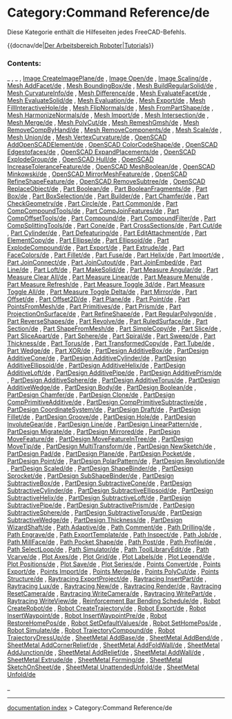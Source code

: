 # Category:Command Reference/de
Diese Kategorie enthält die Hilfeseiten jedes FreeCAD-Befehls.


{{docnav/de|[Der Arbeitsbereich Roboter](Robot_Workbench/de.md)|[Tutorials](Tutorials/de.md)}}

### Contents:

_ , _ , [Image CreateImagePlane/de](Image_CreateImagePlane/de.md) , [Image Open/de](Image_Open/de.md) , [Image Scaling/de](Image_Scaling/de.md) , [Mesh AddFacet/de](Mesh_AddFacet/de.md) , [Mesh BoundingBox/de](Mesh_BoundingBox/de.md) , [Mesh BuildRegularSolid/de](Mesh_BuildRegularSolid/de.md) , [Mesh CurvatureInfo/de](Mesh_CurvatureInfo/de.md) , [Mesh Difference/de](Mesh_Difference/de.md) , [Mesh EvaluateFacet/de](Mesh_EvaluateFacet/de.md) , [Mesh EvaluateSolid/de](Mesh_EvaluateSolid/de.md) , [Mesh Evaluation/de](Mesh_Evaluation/de.md) , [Mesh Export/de](Mesh_Export/de.md) , [Mesh FillInteractiveHole/de](Mesh_FillInteractiveHole/de.md) , [Mesh FlipNormals/de](Mesh_FlipNormals/de.md) , [Mesh FromPartShape/de](Mesh_FromPartShape/de.md) , [Mesh HarmonizeNormals/de](Mesh_HarmonizeNormals/de.md) , [Mesh Import/de](Mesh_Import/de.md) , [Mesh Intersection/de](Mesh_Intersection/de.md) , [Mesh Merge/de](Mesh_Merge/de.md) , [Mesh PolyCut/de](Mesh_PolyCut/de.md) , [Mesh RemeshGmsh/de](Mesh_RemeshGmsh/de.md) , [Mesh RemoveCompByHand/de](Mesh_RemoveCompByHand/de.md) , [Mesh RemoveComponents/de](Mesh_RemoveComponents/de.md) , [Mesh Scale/de](Mesh_Scale/de.md) , [Mesh Union/de](Mesh_Union/de.md) , [Mesh VertexCurvature/de](Mesh_VertexCurvature/de.md) , [OpenSCAD AddOpenSCADElement/de](OpenSCAD_AddOpenSCADElement/de.md) , [OpenSCAD ColorCodeShape/de](OpenSCAD_ColorCodeShape/de.md) , [OpenSCAD Edgestofaces/de](OpenSCAD_Edgestofaces/de.md) , [OpenSCAD ExpandPlacements/de](OpenSCAD_ExpandPlacements/de.md) , [OpenSCAD ExplodeGroup/de](OpenSCAD_ExplodeGroup/de.md) , [OpenSCAD Hull/de](OpenSCAD_Hull/de.md) , [OpenSCAD IncreaseToleranceFeature/de](OpenSCAD_IncreaseToleranceFeature/de.md) , [OpenSCAD MeshBoolean/de](OpenSCAD_MeshBoolean/de.md) , [OpenSCAD Minkowski/de](OpenSCAD_Minkowski/de.md) , [OpenSCAD MirrorMeshFeature/de](OpenSCAD_MirrorMeshFeature/de.md) , [OpenSCAD RefineShapeFeature/de](OpenSCAD_RefineShapeFeature/de.md) , [OpenSCAD RemoveSubtree/de](OpenSCAD_RemoveSubtree/de.md) , [OpenSCAD ReplaceObject/de](OpenSCAD_ReplaceObject/de.md) , [Part Boolean/de](Part_Boolean/de.md) , [Part BooleanFragments/de](Part_BooleanFragments/de.md) , [Part Box/de](Part_Box/de.md) , [Part BoxSelection/de](Part_BoxSelection/de.md) , [Part Builder/de](Part_Builder/de.md) , [Part Chamfer/de](Part_Chamfer/de.md) , [Part CheckGeometry/de](Part_CheckGeometry/de.md) , [Part Circle/de](Part_Circle/de.md) , [Part Common/de](Part_Common/de.md) , [Part CompCompoundTools/de](Part_CompCompoundTools/de.md) , [Part CompJoinFeatures/de](Part_CompJoinFeatures/de.md) , [Part CompOffsetTools/de](Part_CompOffsetTools/de.md) , [Part Compound/de](Part_Compound/de.md) , [Part CompoundFilter/de](Part_CompoundFilter/de.md) , [Part CompSplittingTools/de](Part_CompSplittingTools/de.md) , [Part Cone/de](Part_Cone/de.md) , [Part CrossSections/de](Part_CrossSections/de.md) , [Part Cut/de](Part_Cut/de.md) , [Part Cylinder/de](Part_Cylinder/de.md) , [Part Defeaturing/de](Part_Defeaturing/de.md) , [Part EditAttachment/de](Part_EditAttachment/de.md) , [Part ElementCopy/de](Part_ElementCopy/de.md) , [Part Ellipse/de](Part_Ellipse/de.md) , [Part Ellipsoid/de](Part_Ellipsoid/de.md) , [Part ExplodeCompound/de](Part_ExplodeCompound/de.md) , [Part Export/de](Part_Export/de.md) , [Part Extrude/de](Part_Extrude/de.md) , [Part FaceColors/de](Part_FaceColors/de.md) , [Part Fillet/de](Part_Fillet/de.md) , [Part Fuse/de](Part_Fuse/de.md) , [Part Helix/de](Part_Helix/de.md) , [Part Import/de](Part_Import/de.md) , [Part JoinConnect/de](Part_JoinConnect/de.md) , [Part JoinCutout/de](Part_JoinCutout/de.md) , [Part JoinEmbed/de](Part_JoinEmbed/de.md) , [Part Line/de](Part_Line/de.md) , [Part Loft/de](Part_Loft/de.md) , [Part MakeSolid/de](Part_MakeSolid/de.md) , [Part Measure Angular/de](Part_Measure_Angular/de.md) , [Part Measure Clear All/de](Part_Measure_Clear_All/de.md) , [Part Measure Linear/de](Part_Measure_Linear/de.md) , [Part Measure Menu/de](Part_Measure_Menu/de.md) , [Part Measure Refresh/de](Part_Measure_Refresh/de.md) , [Part Measure Toggle 3d/de](Part_Measure_Toggle_3d/de.md) , [Part Measure Toggle All/de](Part_Measure_Toggle_All/de.md) , [Part Measure Toggle Delta/de](Part_Measure_Toggle_Delta/de.md) , [Part Mirror/de](Part_Mirror/de.md) , [Part Offset/de](Part_Offset/de.md) , [Part Offset2D/de](Part_Offset2D/de.md) , [Part Plane/de](Part_Plane/de.md) , [Part Point/de](Part_Point/de.md) , [Part PointsFromMesh/de](Part_PointsFromMesh/de.md) , [Part Primitives/de](Part_Primitives/de.md) , [Part Prism/de](Part_Prism/de.md) , [Part ProjectionOnSurface/de](Part_ProjectionOnSurface/de.md) , [Part RefineShape/de](Part_RefineShape/de.md) , [Part RegularPolygon/de](Part_RegularPolygon/de.md) , [Part ReverseShapes/de](Part_ReverseShapes/de.md) , [Part Revolve/de](Part_Revolve/de.md) , [Part RuledSurface/de](Part_RuledSurface/de.md) , [Part Section/de](Part_Section/de.md) , [Part ShapeFromMesh/de](Part_ShapeFromMesh/de.md) , [Part SimpleCopy/de](Part_SimpleCopy/de.md) , [Part Slice/de](Part_Slice/de.md) , [Part SliceApart/de](Part_SliceApart/de.md) , [Part Sphere/de](Part_Sphere/de.md) , [Part Spiral/de](Part_Spiral/de.md) , [Part Sweep/de](Part_Sweep/de.md) , [Part Thickness/de](Part_Thickness/de.md) , [Part Torus/de](Part_Torus/de.md) , [Part TransformedCopy/de](Part_TransformedCopy/de.md) , [Part Tube/de](Part_Tube/de.md) , [Part Wedge/de](Part_Wedge/de.md) , [Part XOR/de](Part_XOR/de.md) , [PartDesign AdditiveBox/de](PartDesign_AdditiveBox/de.md) , [PartDesign AdditiveCone/de](PartDesign_AdditiveCone/de.md) , [PartDesign AdditiveCylinder/de](PartDesign_AdditiveCylinder/de.md) , [PartDesign AdditiveEllipsoid/de](PartDesign_AdditiveEllipsoid/de.md) , [PartDesign AdditiveHelix/de](PartDesign_AdditiveHelix/de.md) , [PartDesign AdditiveLoft/de](PartDesign_AdditiveLoft/de.md) , [PartDesign AdditivePipe/de](PartDesign_AdditivePipe/de.md) , [PartDesign AdditivePrism/de](PartDesign_AdditivePrism/de.md) , [PartDesign AdditiveSphere/de](PartDesign_AdditiveSphere/de.md) , [PartDesign AdditiveTorus/de](PartDesign_AdditiveTorus/de.md) , [PartDesign AdditiveWedge/de](PartDesign_AdditiveWedge/de.md) , [PartDesign Body/de](PartDesign_Body/de.md) , [PartDesign Boolean/de](PartDesign_Boolean/de.md) , [PartDesign Chamfer/de](PartDesign_Chamfer/de.md) , [PartDesign Clone/de](PartDesign_Clone/de.md) , [PartDesign CompPrimitiveAdditive/de](PartDesign_CompPrimitiveAdditive/de.md) , [PartDesign CompPrimitiveSubtractive/de](PartDesign_CompPrimitiveSubtractive/de.md) , [PartDesign CoordinateSystem/de](PartDesign_CoordinateSystem/de.md) , [PartDesign Draft/de](PartDesign_Draft/de.md) , [PartDesign Fillet/de](PartDesign_Fillet/de.md) , [PartDesign Groove/de](PartDesign_Groove/de.md) , [PartDesign Hole/de](PartDesign_Hole/de.md) , [PartDesign InvoluteGear/de](PartDesign_InvoluteGear/de.md) , [PartDesign Line/de](PartDesign_Line/de.md) , [PartDesign LinearPattern/de](PartDesign_LinearPattern/de.md) , [PartDesign Migrate/de](PartDesign_Migrate/de.md) , [PartDesign Mirrored/de](PartDesign_Mirrored/de.md) , [PartDesign MoveFeature/de](PartDesign_MoveFeature/de.md) , [PartDesign MoveFeatureInTree/de](PartDesign_MoveFeatureInTree/de.md) , [PartDesign MoveTip/de](PartDesign_MoveTip/de.md) , [PartDesign MultiTransform/de](PartDesign_MultiTransform/de.md) , [PartDesign NewSketch/de](PartDesign_NewSketch/de.md) , [PartDesign Pad/de](PartDesign_Pad/de.md) , [PartDesign Plane/de](PartDesign_Plane/de.md) , [PartDesign Pocket/de](PartDesign_Pocket/de.md) , [PartDesign Point/de](PartDesign_Point/de.md) , [PartDesign PolarPattern/de](PartDesign_PolarPattern/de.md) , [PartDesign Revolution/de](PartDesign_Revolution/de.md) , [PartDesign Scaled/de](PartDesign_Scaled/de.md) , [PartDesign ShapeBinder/de](PartDesign_ShapeBinder/de.md) , [PartDesign Sprocket/de](PartDesign_Sprocket/de.md) , [PartDesign SubShapeBinder/de](PartDesign_SubShapeBinder/de.md) , [PartDesign SubtractiveBox/de](PartDesign_SubtractiveBox/de.md) , [PartDesign SubtractiveCone/de](PartDesign_SubtractiveCone/de.md) , [PartDesign SubtractiveCylinder/de](PartDesign_SubtractiveCylinder/de.md) , [PartDesign SubtractiveEllipsoid/de](PartDesign_SubtractiveEllipsoid/de.md) , [PartDesign SubtractiveHelix/de](PartDesign_SubtractiveHelix/de.md) , [PartDesign SubtractiveLoft/de](PartDesign_SubtractiveLoft/de.md) , [PartDesign SubtractivePipe/de](PartDesign_SubtractivePipe/de.md) , [PartDesign SubtractivePrism/de](PartDesign_SubtractivePrism/de.md) , [PartDesign SubtractiveSphere/de](PartDesign_SubtractiveSphere/de.md) , [PartDesign SubtractiveTorus/de](PartDesign_SubtractiveTorus/de.md) , [PartDesign SubtractiveWedge/de](PartDesign_SubtractiveWedge/de.md) , [PartDesign Thickness/de](PartDesign_Thickness/de.md) , [PartDesign WizardShaft/de](PartDesign_WizardShaft/de.md) , [Path Adaptive/de](Path_Adaptive/de.md) , [Path Comment/de](Path_Comment/de.md) , [Path Drilling/de](Path_Drilling/de.md) , [Path Engrave/de](Path_Engrave/de.md) , [Path ExportTemplate/de](Path_ExportTemplate/de.md) , [Path Inspect/de](Path_Inspect/de.md) , [Path Job/de](Path_Job/de.md) , [Path MillFace/de](Path_MillFace/de.md) , [Path Pocket Shape/de](Path_Pocket_Shape/de.md) , [Path Post/de](Path_Post/de.md) , [Path Profile/de](Path_Profile/de.md) , [Path SelectLoop/de](Path_SelectLoop/de.md) , [Path Simulator/de](Path_Simulator/de.md) , [Path ToolLibraryEdit/de](Path_ToolLibraryEdit/de.md) , [Path Vcarve/de](Path_Vcarve/de.md) , [Plot Axes/de](Plot_Axes/de.md) , [Plot Grid/de](Plot_Grid/de.md) , [Plot Labels/de](Plot_Labels/de.md) , [Plot Legend/de](Plot_Legend/de.md) , [Plot Positions/de](Plot_Positions/de.md) , [Plot Save/de](Plot_Save/de.md) , [Plot Series/de](Plot_Series/de.md) , [Points Convert/de](Points_Convert/de.md) , [Points Export/de](Points_Export/de.md) , [Points Import/de](Points_Import/de.md) , [Points Merge/de](Points_Merge/de.md) , [Points PolyCut/de](Points_PolyCut/de.md) , [Points Structure/de](Points_Structure/de.md) , [Raytracing ExportProject/de](Raytracing_ExportProject/de.md) , [Raytracing InsertPart/de](Raytracing_InsertPart/de.md) , [Raytracing Lux/de](Raytracing_Lux/de.md) , [Raytracing New/de](Raytracing_New/de.md) , [Raytracing Render/de](Raytracing_Render/de.md) , [Raytracing ResetCamera/de](Raytracing_ResetCamera/de.md) , [Raytracing WriteCamera/de](Raytracing_WriteCamera/de.md) , [Raytracing WritePart/de](Raytracing_WritePart/de.md) , [Raytracing WriteView/de](Raytracing_WriteView/de.md) , [Reinforcement Bar Bending Schedule/de](Reinforcement_Bar_Bending_Schedule/de.md) , [Robot CreateRobot/de](Robot_CreateRobot/de.md) , [Robot CreateTrajectory/de](Robot_CreateTrajectory/de.md) , [Robot Export/de](Robot_Export/de.md) , [Robot InsertWaypoint/de](Robot_InsertWaypoint/de.md) , [Robot InsertWaypointPre/de](Robot_InsertWaypointPre/de.md) , [Robot RestoreHomePos/de](Robot_RestoreHomePos/de.md) , [Robot SetDefaultValues/de](Robot_SetDefaultValues/de.md) , [Robot SetHomePos/de](Robot_SetHomePos/de.md) , [Robot Simulate/de](Robot_Simulate/de.md) , [Robot TrajectoryCompound/de](Robot_TrajectoryCompound/de.md) , [Robot TrajectoryDressUp/de](Robot_TrajectoryDressUp/de.md) , [SheetMetal AddBase/de](SheetMetal_AddBase/de.md) , [SheetMetal AddBend/de](SheetMetal_AddBend/de.md) , [SheetMetal AddCornerRelief/de](SheetMetal_AddCornerRelief/de.md) , [SheetMetal AddFoldWall/de](SheetMetal_AddFoldWall/de.md) , [SheetMetal AddJunction/de](SheetMetal_AddJunction/de.md) , [SheetMetal AddRelief/de](SheetMetal_AddRelief/de.md) , [SheetMetal AddWall/de](SheetMetal_AddWall/de.md) , [SheetMetal Extrude/de](SheetMetal_Extrude/de.md) , [SheetMetal Forming/de](SheetMetal_Forming/de.md) , [SheetMetal SketchOnSheet/de](SheetMetal_SketchOnSheet/de.md) , [SheetMetal UnattendedUnfold/de](SheetMetal_UnattendedUnfold/de.md) , [SheetMetal Unfold/de](SheetMetal_Unfold/de.md)

_

---
[documentation index](../README.md) > Category:Command Reference/de
